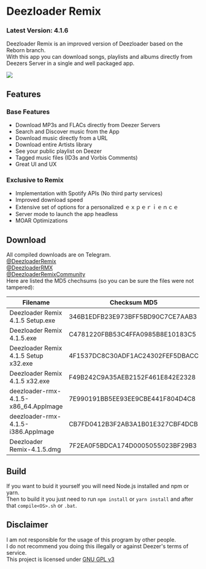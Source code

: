 # Deezloader Remix
### Latest Version: 4.1.6
Deezloader Remix is an improved version of Deezloader based on the Reborn branch.<br/>
With this app you can download songs, playlists and albums directly from Deezers Server in a single and well packaged app.

![](https://i.imgur.com/NeOg9YU.png)
## Features
### Base Features
* Download MP3s and FLACs directly from Deezer Servers
* Search and Discover music from the App
* Download music directly from a URL
* Download entire Artists library
* See your public playlist on Deezer
* Tagged music files (ID3s and Vorbis Comments)
* Great UI and UX

### Exclusive to Remix
* Implementation with Spotify APIs (No third party services)
* Improved download speed
* Extensive set of options for a personalized ｅｘｐｅｒｉｅｎｃｅ
* Server mode to launch the app headless
* MOAR Optimizations

## Download
All compiled downloads are on Telegram.<br>
[@DeezloaderRemix](https://t.me/DeezloaderRemix)<br>
[@DeezloaderRMX](https://t.me/DeezloaderRMX)<br>
[@DeezloaderRemixCommunity](https://t.me/DeezloaderRemixCommunity)<br>
Here are listed the MD5 chechsums (so you can be sure the files were not tampered):<br>

| Filename                             | Checksum MD5                     |
| ------------------------------------ | -------------------------------- |
| Deezloader Remix 4.1.5 Setup.exe     | 346B1EDFB23E973BFF5BD90C7CE7AAB3 |
| Deezloader Remix 4.1.5.exe           | C4781220FBB53C4FFA0985B8E10183C5 |
| Deezloader Remix 4.1.5 Setup x32.exe | 4F1537DC8C30ADF1AC24302FEF5DBACC |
| Deezloader Remix 4.1.5 x32.exe       | F49B242C9A35AEB2152F461E842E2328 |
| deezloader-rmx-4.1.5-x86_64.AppImage | 7E990191BB5EE93EE9CBE441F804D4C8 |
| deezloader-rmx-4.1.5-i386.AppImage   | CB7FD0412B3F2AB3A1B01E327CBF4DCB |
| Deezloader Remix-4.1.5.dmg           | 7F2EA0F5BDCA174D0005055023BF29B3 |

## Build
If you want to buid it yourself you will need Node.js installed and npm or yarn.<br/>
Then to build it you just need to run `npm install` or `yarn install` and after that `compile<OS>.sh` or `.bat`.<br/>

## Disclaimer
I am not responsible for the usage of this program by other people.<br/>
I do not recommend you doing this illegally or against Deezer's terms of service.<br/>
This project is licensed under [GNU GPL v3](https://www.gnu.org/licenses/gpl-3.0.html)

